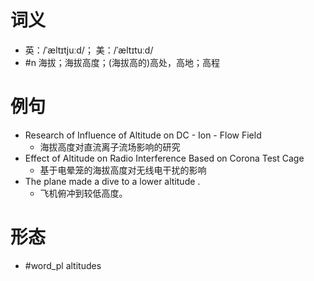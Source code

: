 # 词义
- 英：/ˈæltɪtjuːd/； 美：/ˈæltɪtuːd/
- #n 海拔；海拔高度；(海拔高的)高处，高地；高程
# 例句
- Research of Influence of Altitude on DC - Ion - Flow Field
	- 海拔高度对直流离子流场影响的研究
- Effect of Altitude on Radio Interference Based on Corona Test Cage
	- 基于电晕笼的海拔高度对无线电干扰的影响
- The plane made a dive to a lower altitude .
	- 飞机俯冲到较低高度。
# 形态
- #word_pl altitudes
